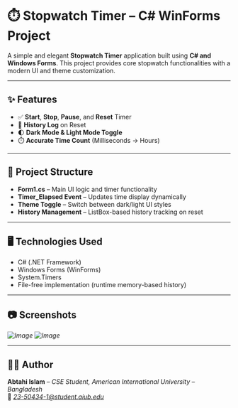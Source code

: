 # ⏱️ Stopwatch Timer – C# WinForms Project

A simple and elegant **Stopwatch Timer** application built using **C# and Windows Forms**. This project provides core stopwatch functionalities with a modern UI and theme customization.

---

## ✨ Features

- ✅ **Start**, **Stop**, **Pause**, and **Reset** Timer  
- 📜 **History Log** on Reset  
- 🌓 **Dark Mode & Light Mode Toggle**  
- ⏱️ **Accurate Time Count** (Milliseconds → Hours)

---

## 📁 Project Structure

- **Form1.cs** – Main UI logic and timer functionality  
- **Timer_Elapsed Event** – Updates time display dynamically  
- **Theme Toggle** – Switch between dark/light UI styles  
- **History Management** – ListBox-based history tracking on reset

---

## 🖥️ Technologies Used

- C# (.NET Framework)  
- Windows Forms (WinForms)  
- System.Timers  
- File-free implementation (runtime memory-based history)

---

## 📷 **Screenshots**
*![Image](https://github.com/user-attachments/assets/c317dcc9-243f-4a61-99df-f32b3aa3fb55)
![Image](https://github.com/user-attachments/assets/2bde3afa-2f83-4155-97e8-cab941daed2e)*

---

## 👨‍💻 Author
**Abtahi Islam** – *CSE Student, American International University – Bangladesh*  
📧 *23-50434-1@student.aiub.edu*

